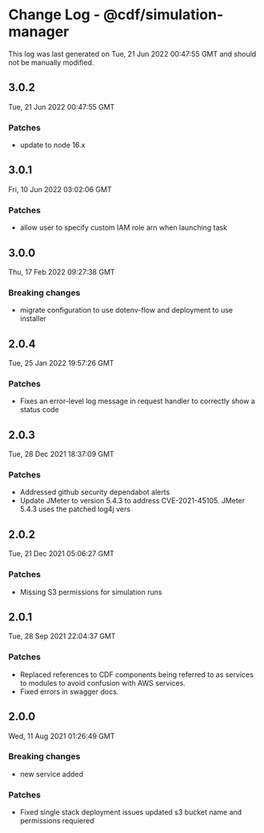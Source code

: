 # Change Log - @cdf/simulation-manager

This log was last generated on Tue, 21 Jun 2022 00:47:55 GMT and should not be manually modified.

## 3.0.2

Tue, 21 Jun 2022 00:47:55 GMT

### Patches

- update to node 16.x

## 3.0.1

Fri, 10 Jun 2022 03:02:06 GMT

### Patches

- allow user to specify custom IAM role arn when launching task

## 3.0.0

Thu, 17 Feb 2022 09:27:38 GMT

### Breaking changes

- migrate configuration to use dotenv-flow and deployment to use installer

## 2.0.4

Tue, 25 Jan 2022 19:57:26 GMT

### Patches

- Fixes an error-level log message in request handler to correctly show a status code

## 2.0.3

Tue, 28 Dec 2021 18:37:09 GMT

### Patches

- Addressed github security dependabot alerts
- Update JMeter to version 5.4.3 to address CVE-2021-45105. JMeter 5.4.3 uses the patched log4j vers

## 2.0.2

Tue, 21 Dec 2021 05:06:27 GMT

### Patches

- Missing S3 permissions for simulation runs

## 2.0.1

Tue, 28 Sep 2021 22:04:37 GMT

### Patches

- Replaced references to CDF components being referred to as services to modules to avoid confusion with AWS services.
- Fixed errors in swagger docs.

## 2.0.0

Wed, 11 Aug 2021 01:26:49 GMT

### Breaking changes

- new service added

### Patches

- Fixed single stack deployment issues updated s3 bucket name and permissions requiered
